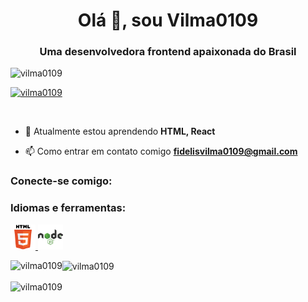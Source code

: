 <h1 align="center">Olá 👋, sou Vilma0109</h1>
<h3 align="center">Uma desenvolvedora frontend apaixonada do Brasil</h3>

<p align="left"> <img src="https://komarev.com/ghpvc/?username=vilma0109&label=Profile%20views&color=0e75b6&style=flat" alt="vilma0109" /> </p>

<p align="left"> <a href="https://github.com/ryo-ma/github-profile-trophy"><img src="https://github-profile-trophy.vercel.app/?username=vilma0109" alt="vilma0109" /></a> </p>

<p align="left"> <a href="https://twitter.com/" target="blank"><img src="https://img.shields.io/twitter/follow/?logo=twitter&style=for-the-badge" alt="" /></a> </p>

- 🌱 Atualmente estou aprendendo **HTML, React**

- 📫 Como entrar em contato comigo **fidelisvilma0109@gmail.com**

<h3 align="left">Conecte-se comigo:</h3>
<p align="left">
</p>

<h3 align="left">Idiomas e ferramentas:</h3>
<p align="left"> <a href="https://www.w3.org/html/" target="_blank" rel="noreferrer"> <img src="https://raw.githubusercontent.com/devicons/devicon/master/icons/html5/html5-original-wordmark.svg" alt="html5" width="40" height="40"/> </a> <a href="https://nodejs.org" target="_blank" rel="noreferrer"> <img src="https://raw.githubusercontent.com/devicons/devicon/master/icons/nodejs/nodejs-original-wordmark.svg" alt="nodejs" width="40" height="40"/> </a> </p>

<p><img align="left" src="https://github-readme-stats.vercel.app/api/top-langs?username=vilma0109&show_icons=true&locale=en&layout=compact" alt="vilma0109" /></p>

<p> <img align="center" src="https://github-readme-stats.vercel.app/api?username=vilma0109&show_icons=true&locale=en" alt="vilma0109" /></p>

<p><img align="center" src="https://github-readme-streak-stats.herokuapp.com/?user=vilma0109&" alt="vilma0109" /></p>
